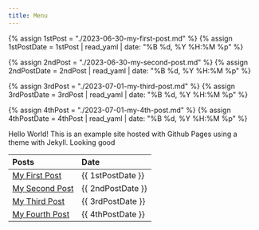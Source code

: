 ```yaml
---
title: Menu
---
```

{% assign 1stPost = "./2023-06-30-my-first-post.md" %}
{% assign 1stPostDate = 1stPost | read_yaml | date: "%B %d, %Y %H:%M %p" %}

{% assign 2ndPost = "./2023-06-30-my-second-post.md" %}
{% assign 2ndPostDate = 2ndPost | read_yaml | date: "%B %d, %Y %H:%M %p" %}

{% assign 3rdPost = "./2023-07-01-my-third-post.md" %}
{% assign 3rdPostDate = 3rdPost | read_yaml | date: "%B %d, %Y %H:%M %p" %}

{% assign 4thPost = "./2023-07-01-my-4th-post.md" %}
{% assign 4thPostDate = 4thPost | read_yaml | date: "%B %d, %Y %H:%M %p" %}



Hello World! This is an example site hosted with Github Pages using a theme with Jekyll.
Looking good


|Posts | Date|
|:-        |:-      |
|[My First Post](./2023/06/30/my-first-post.html)|    {{ 1stPostDate }}|
|[My Second Post](./2023/06/30/my-second-post.html)|  {{ 2ndPostDate }}  |
|[My Third Post](./2023/07/01/my-third-post.html)|  {{ 3rdPostDate }}  |
|[My Fourth Post](./2023/07/01/my-4th-post.html)|  {{ 4thPostDate }}  |
